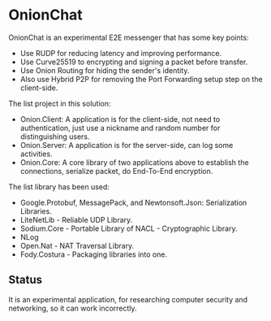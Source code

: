 # OnionChat
OnionChat is an experimental E2E messenger that has some key points:
- Use RUDP for reducing latency and improving performance.
- Use Curve25519 to encrypting and signing a packet before transfer.
- Use Onion Routing for hiding the sender's identity.
- Also use Hybrid P2P for removing the Port Forwarding setup step on the client-side.

The list project in this solution:
- Onion.Client: A application is for the client-side, not need to authentication, just use a nickname and random number for distinguishing users.
- Onion.Server: A application is for the server-side, can log some activities.
- Onion.Core: A core library of two applications above to establish the connections, serialize packet, do End-To-End encryption. 

The list library has been used:
- Google.Protobuf, MessagePack, and Newtonsoft.Json: Serialization Libraries.
- LiteNetLib - Reliable UDP Library.
- Sodium.Core - Portable Library of NACL - Cryptographic Library.
- NLog
- Open.Nat - NAT Traversal Library.
- Fody.Costura - Packaging libraries into one.

## Status
It is an experimental application, for researching computer security and networking, so it can work incorrectly.
